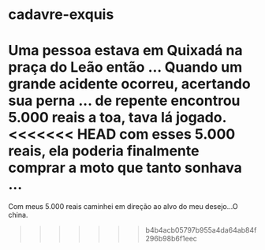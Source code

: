# cadavre-exquis
Uma pessoa estava em Quixadá na praça do Leão então ...
Quando um grande acidente ocorreu, acertando sua perna ...
de repente encontrou 5.000 reais a toa, tava lá jogado.
<<<<<<< HEAD
com esses 5.000 reais, ela poderia finalmente comprar a moto que tanto sonhava ...
=======
Com meus 5.000 reais caminhei em direção ao alvo do meu desejo...O china.
>>>>>>> b4b4acb05797b955a4da64ab84f296b98b6f1eec
